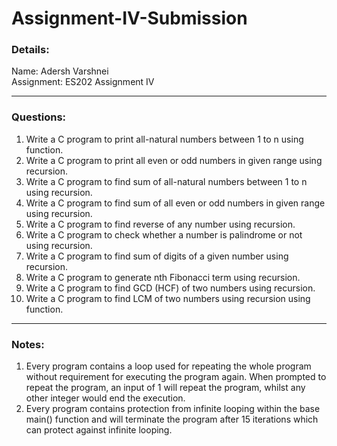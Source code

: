 # Assignment-IV-Submission

### Details:
Name: Adersh Varshnei<br/>
Assignment: ES202 Assignment IV<br/>

----

### Questions:
1. Write a C program to print all-natural numbers between 1 to n using function. 
2. Write a C program to print all even or odd numbers in given range using recursion. 
3. Write a C program to find sum of all-natural numbers between 1 to n using recursion. 
4. Write a C program to find sum of all even or odd numbers in given range using recursion. 
5. Write a C program to find reverse of any number using recursion. 
6. Write a C program to check whether a number is palindrome or not using recursion. 
7. Write a C program to find sum of digits of a given number using recursion. 
8. Write a C program to generate nth Fibonacci term using recursion. 
9. Write a C program to find GCD (HCF) of two numbers using recursion. 
10. Write a C program to find LCM of two numbers using recursion using function.

----

### Notes: 
1. Every program contains a loop used for repeating the whole program without requirement for executing the program again. When prompted to repeat the program, an input of 1 will repeat the program, whilst any other integer would end the execution.
2. Every program contains protection from infinite looping within the base main() function and will terminate the program after 15 iterations which can protect against infinite looping.
